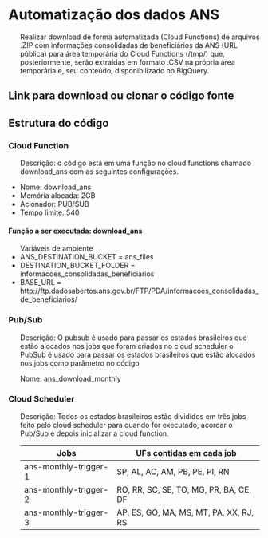 <h1>Automatização dos dados ANS</h1>
<ul>
Realizar download de forma automatizada (Cloud Functions) de arquivos
.ZIP com informações consolidadas de beneficiários da ANS
(URL pública) para área temporária do Cloud Functions (/tmp/) que,
posteriormente, serão extraídas em formato .CSV na própria área
temporária e, seu conteúdo, disponibilizado no BigQuery.
</ul>

<h2>Link para download ou clonar o código fonte</h2>
<a href=""></a>

<h2>Estrutura do código</h2>

<h3>Cloud Function</h3>
<ul>Descrição: o código está em uma função no cloud functions chamado download_ans com as seguintes configurações.</ul>

<ul>
<li>Nome:  download_ans</li>
<li>Memória alocada: 2GB</li>
<li>Acionador: PUB/SUB</li> 
<li>Tempo limite: 540</li>
</ul>

<h4>Função a ser executada: download_ans</h4>

<ul>Variáveis de ambiente
    <li>ANS_DESTINATION_BUCKET = ans_files</li>
    <li>DESTINATION_BUCKET_FOLDER = informacoes_consolidadas_beneficiarios</li>
    <li>BASE_URL = http://ftp.dadosabertos.ans.gov.br/FTP/PDA/informacoes_consolidadas_de_beneficiarios/</li>
</ul>
<h3>Pub/Sub</h3>
<ul>
Descrição: O pubsub é usado para passar os estados brasileiros que estão alocados nos jobs que foram criados no cloud scheduler o PubSub é usado para passar os estados brasileiros que estão alocados nos jobs como parâmetro no código
</ul>  
<ul>Nome: ans_download_monthly</ul>

<h3>Cloud Scheduler</h3>

<ul>Descrição: Todos os estados brasileiros estão divididos em três jobs feito pelo cloud scheduler para quando for executado, acordar o Pub/Sub e depois inicializar a cloud function.</ul>
<ul>
    
| Jobs                  | UFs contidas em cada job               |
|-----------------------|----------------------------------------|
| ans-monthly-trigger-1 | SP, AL, AC, AM, PB, PE, PI, RN         |
| ans-monthly-trigger-2 | RO, RR, SC, SE, TO, MG, PR, BA, CE, DF |
| ans-monthly-trigger-3 | AP, ES, GO, MA, MS, MT, PA, XX, RJ, RS |
</ul>

